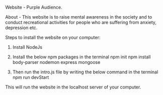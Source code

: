 Website - Purple Audience.

About - This website is to raise mental awareness in the society and to conduct recreational activities for people who are suffering from anxiety, depression etc.


Steps to install the website on your computer: 

1. Install NodeJs 

2. Install the below npm packages in the terminal
   npm init
   npm install body-parser nodemon express mongoose
  
3. Then run the intro.js file by writing the below command in the terminal
   npm run devStart
   

This will run the website in the localhost server of your computer.


